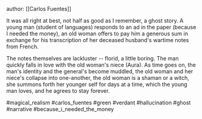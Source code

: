 author: [[Carlos Fuentes]]

It was all right at best, not half as good as I remember, a ghost story. A young man (student of languages) responds to an ad in the paper (because I needed the money), an old woman offers to pay him a generous sum in exchange for his transcription of her deceased husband's wartime notes from French.

The notes themselves are lackluster -- florid, a little boring. The man quickly falls in love with the old woman's niece (Aura). As time goes on, the man's identity and the general's become muddled, the old woman and her niece's collapse into one-another, the old woman is a shaman or a witch, she summons forth her younger self for days at a time, which the young man loves, and he agrees to stay forever.

#magical_realism #carlos_fuentes #green #verdant #hallucination #ghost #narrative #because_i_needed_the_money